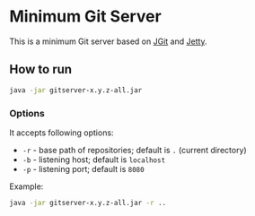 Minimum Git Server
==================

This is a minimum Git server based on [JGit](https://eclipse.org/jgit/) and [Jetty](http://eclipse.org/jetty/).


## How to run

```bash
java -jar gitserver-x.y.z-all.jar
```


### Options

It accepts following options:

* `-r` - base path of repositories; default is `.` (current directory)
* `-b` - listening host; default is `localhost`
* `-p` - listening port; default is `8080`

Example:

```bash
java -jar gitserver-x.y.z-all.jar -r ..
```
